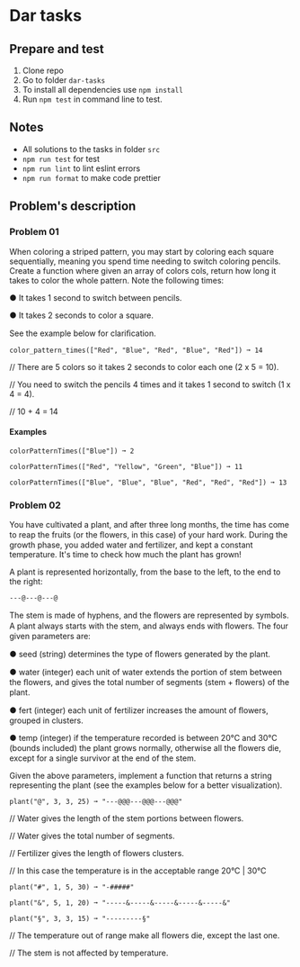 # Dar tasks

## Prepare and test

1. Clone repo
2. Go to folder `dar-tasks`
3. To install all dependencies use `npm install`
4. Run `npm test`  in command line to test.

## Notes 
* All solutions to the tasks in folder `src`
* `npm run test` for test
* `npm run lint` to lint eslint errors
* `npm run format` to make code prettier

## Problem's description 

### Problem 01 

When coloring a striped pattern, you may start by coloring each square sequentially,
meaning you spend time needing to switch coloring pencils.
Create a function where given an array of colors cols, return how long it takes to color
the whole pattern. Note the following times:

● It takes 1 second to switch between pencils.

● It takes 2 seconds to color a square.

See the example below for clariﬁcation.

`color_pattern_times(["Red", "Blue", "Red", "Blue", "Red"]) ➞ 14`
 
// There are 5 colors so it takes 2 seconds to color each one (2 x 5 =
10).

// You need to switch the pencils 4 times and it takes 1 second to
switch (1 x 4 = 4).

// 10 + 4 = 14

#### Examples

`colorPatternTimes(["Blue"]) ➞ 2`

`colorPatternTimes(["Red", "Yellow", "Green", "Blue"]) ➞ 11`

`colorPatternTimes(["Blue", "Blue", "Blue", "Red", "Red", "Red"]) ➞ 13`

### Problem 02

You have cultivated a plant, and after three long months, the time has come to reap the
fruits (or the ﬂowers, in this case) of your hard work. During the growth phase, you
added water and fertilizer, and kept a constant temperature. It's time to check how
much the plant has grown!

A plant is represented horizontally, from the base to the left, to the end to the right:

`---@---@---@`

The stem is made of hyphens, and the ﬂowers are represented by symbols. A plant
always starts with the stem, and always ends with ﬂowers.
The four given parameters are:

● seed (string) determines the type of ﬂowers generated by the plant.

● water (integer) each unit of water extends the portion of stem between the
ﬂowers, and gives the total number of segments (stem + ﬂowers) of the plant.

● fert (integer) each unit of fertilizer increases the amount of ﬂowers, grouped
in clusters.

● temp (integer) if the temperature recorded is between 20°C and 30°C (bounds
included) the plant grows normally, otherwise all the ﬂowers die, except for a
single survivor at the end of the stem.

Given the above parameters, implement a function that returns a string representing
the plant (see the examples below for a better visualization).


`plant("@", 3, 3, 25) ➞ "---@@@---@@@---@@@"`

// Water gives the length of the stem portions between flowers.

// Water gives the total number of segments.

// Fertilizer gives the length of flowers clusters.

// In this case the temperature is in the acceptable range 20°C | 30°C

`plant("#", 1, 5, 30) ➞ "-#####"`

`plant("&", 5, 1, 20) ➞ "-----&-----&-----&-----&-----&"`

`plant("§", 3, 3, 15) ➞ "---------§"`

// The temperature out of range make all flowers die, except the last
one.

// The stem is not affected by temperature.
